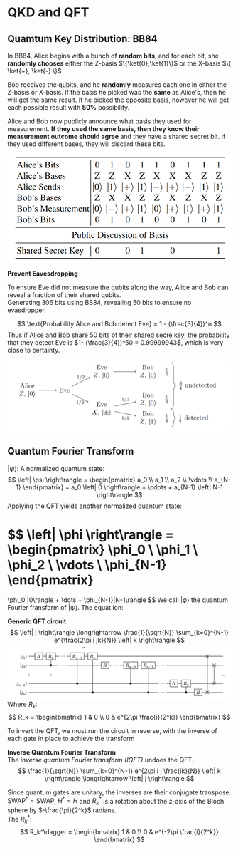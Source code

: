 # QKD and QFT

## Quamtum Key Distribution: BB84
In BB84, Alice begins with a bunch of **random bits**, and for each bit, she **randomly chooses** either the Z-basis $\{\ket{0},\ket{1}\}$ or the X-basis $\{ \ket{+}, \ket{-} \}$

Bob receives the qubits, and he **randomly** measures each one in either the Z-basis or X-basis. If the basis he picked was the **same** as Alice's, then he will get the same result. If he picked the opposite basis, however he will get each possible result with **50%** possibility.

Alice and Bob now publicly announce what basis they used for measurement. **If they used the same basis, then they know their measurement outcome should agree** and they have a shared secret bit. If they used different bases, they will discard these bits.

![alt text](image-1.png)

**Prevent Eavesdropping**

To ensure Eve did not measure the qubits along the way, Alice and Bob can reveal a fraction of their shared qubits.\
Generating 306 bits using BB84, revealing 50 bits to ensure no evasdropper.

$$
\text{Probability Alice and Bob detect Eve} = 1 - (\frac{3}{4})^n
$$
Thus if Alice and Bob share 50 bits of their shared secre key, the probability that they detect Eve is $1- (\frac{3}{4})^50 = 0.99999943$, which is very close to certainty.

![alt text](image-2.png)


## Quantum Fourier Transform
$|\psi\rangle$: A normalized quantum state:
$$
\left| \psi \right\rangle = 
\begin{pmatrix}
a_0 \\
a_1 \\
a_2 \\
\vdots \\
a_{N-1}
\end{pmatrix}
= a_0 \left| 0 \right\rangle + \cdots + a_{N-1} \left| N-1 \right\rangle
$$
Applying the QFT yields another normalized quantum state:

$$
\left| \phi \right\rangle =
\begin{pmatrix}
\phi_0 \\
\phi_1 \\
\phi_2 \\
\vdots \\
\phi_{N-1}
\end{pmatrix}
= 
\phi_0 |0\rangle + \dots + \phi_{N-1}|N-1\rangle
$$
We call $|\phi\rangle$ the quantum Fourier fransform of $|\psi\rangle$. The equat   ion:

**Generic QFT circuit**
$$
\left| j \right\rangle \longrightarrow \frac{1}{\sqrt{N}} \sum_{k=0}^{N-1} e^{\frac{2\pi i jk}{N}} \left| k \right\rangle
$$
![alt text](image.png)
Where $R_k$:
$$
R_k = \begin{bmatrix}
1 & 0 \\
0 & e^{2\pi \frac{i}{2^k}}
\end{bmatrix}
$$

To invert the QFT, we must run the circuit in reverse, with the inverse of each gate in place to achieve the transform


**Inverse Quantum Fourier Transform**\
The *inverse quantum Fourier transform (IQFT)* undoes the QFT.
$$
\frac{1}{\sqrt{N}} \sum_{k=0}^{N-1} e^{2\pi i j \frac{ik}{N}} \left| k \right\rangle \longrightarrow \left| j \right\rangle
$$

Since quantum gates are unitary, the inverses are their conjugate transpose.
$\text{SWAP}^\dagger = \text{SWAP}$, $H^\dagger = H$ and $R_k^\dagger$ is a rotation about the z-axis of the Bloch sphere by $-\frac{\pi}{2^k}$ radians.\
The $R_k^\dagger$:
$$
R_k^\dagger = \begin{bmatrix}
1 & 0 \\
0 & e^{-2\pi \frac{i}{2^k}}
\end{bmatrix}
$$